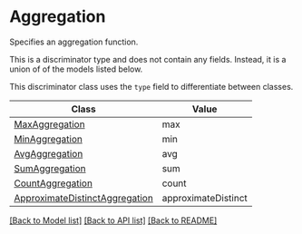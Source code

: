 # Aggregation

Specifies an aggregation function.

This is a discriminator type and does not contain any fields. Instead, it is a union
of of the models listed below.

This discriminator class uses the `type` field to differentiate between classes.

| Class | Value
| ------------ | -------------
[MaxAggregation](MaxAggregation.md) | max
[MinAggregation](MinAggregation.md) | min
[AvgAggregation](AvgAggregation.md) | avg
[SumAggregation](SumAggregation.md) | sum
[CountAggregation](CountAggregation.md) | count
[ApproximateDistinctAggregation](ApproximateDistinctAggregation.md) | approximateDistinct


[[Back to Model list]](../../README.md#models-v1-link) [[Back to API list]](../../README.md#documentation-for-api-endpoints) [[Back to README]](../../README.md)
